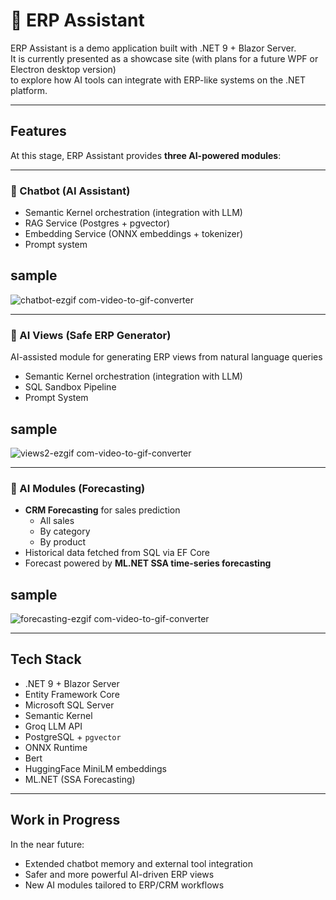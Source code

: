 # 🤖 ERP Assistant

ERP Assistant is a demo application built with .NET 9 + Blazor Server.  
It is currently presented as a showcase site (with plans for a future WPF or Electron desktop version)   
to explore how AI tools can integrate with ERP-like systems on the .NET platform.

---

## Features

At this stage, ERP Assistant provides **three AI-powered modules**:

---

### 🔹 Chatbot (AI Assistant)
- Semantic Kernel orchestration (integration with LLM)
- RAG Service (Postgres + pgvector)
- Embedding Service (ONNX embeddings + tokenizer)
- Prompt system
  
## sample
![chatbot-ezgif com-video-to-gif-converter](https://github.com/user-attachments/assets/a8c24c85-b68f-4d06-bf6c-8b3feed9abb1)

---

### 🔹 AI Views (Safe ERP Generator)
AI-assisted module for generating ERP views from natural language queries
- Semantic Kernel orchestration (integration with LLM)
- SQL Sandbox Pipeline
- Prompt System

## sample
![views2-ezgif com-video-to-gif-converter](https://github.com/user-attachments/assets/dd7f98c3-e749-4943-9b2b-dcb762f2a96e)


---

### 🔹 AI Modules (Forecasting)
- **CRM Forecasting** for sales prediction  
  - All sales  
  - By category  
  - By product  
- Historical data fetched from SQL via EF Core  
- Forecast powered by **ML.NET SSA time-series forecasting**  

## sample
![forecasting-ezgif com-video-to-gif-converter](https://github.com/user-attachments/assets/9ae89b07-63c2-4449-b4b2-0b53bc1c5b33)


---

## Tech Stack
- .NET 9 + Blazor Server  
- Entity Framework Core   
- Microsoft SQL Server  
- Semantic Kernel
- Groq LLM API  
- PostgreSQL + `pgvector`  
- ONNX Runtime
- Bert
- HuggingFace MiniLM embeddings  
- ML.NET (SSA Forecasting)  

---

## Work in Progress

In the near future:  
- Extended chatbot memory and external tool integration  
- Safer and more powerful AI-driven ERP views  
- New AI modules tailored to ERP/CRM workflows  

